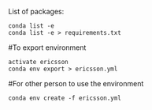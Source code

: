 List of packages:
```
conda list -e
conda list -e > requirements.txt
```
#To export environment
```
activate ericsson
conda env export > ericsson.yml
```
#For other person to use the environment
```
conda env create -f ericsson.yml
```